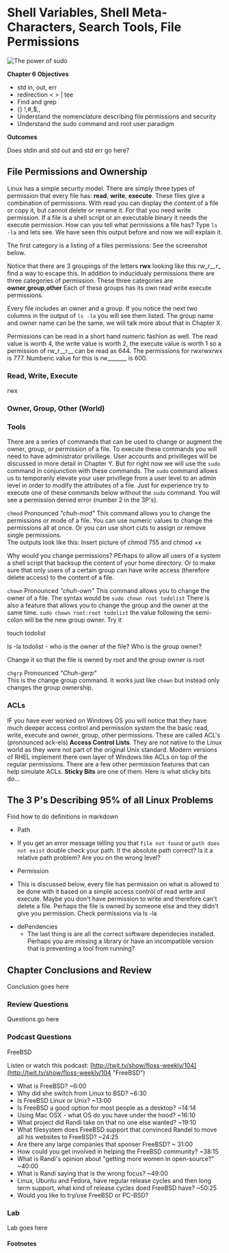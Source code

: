 # Shell Variables, Shell Meta-Characters, Search Tools, File Permissions
![*The power of sudo*](http://imgs.xkcd.com/comics/sandwich.png "Sandwhich")

__Chapter 6 Objectives__

   * std in, out, err
   * redirection < > | tee
   * Find and grep
   * {} !,#,$,\,
  *  Understand the nomenclature describing file permissions and security
  *  Understand the sudo command and root user paradigm   

__Outcomes__



Does stdin and std out and std err go here?

## File Permissions and Ownership

  Linux has a simple security model.  There are simply three types of permission that every file has: __read__, __write__, __execute__.  These files give a combination of permissions.  With read you can display the content of a file or copy it, but cannot delete or rename it.  For that you need write permission.  If a file is a shell script or an executable binary it needs the execute permission.  How can you tell what permissions a file has?  Type ```ls -la``` and lets see.  We have seen this output before and now we will explain it. 

The first category is a listing of a files permissions:  See the screenshot below.

Notice that there are 3 groupings of the letters __rwx__ looking like this _rw_r__r__ find a way to escape this.  In addition to inducidualy permissions there are three categories of permission.  These three categories are __owner__,__group__,__other__  Each of these groups has its own read write execute permissions.  

Every file includes an owner and a group.  If you notice the next two columns in the output of ```ls -la``` you will see them listed.  The group name and owner name can be the same, we will talk more about that in Chapter X.

Permissions can be read in a short hand numeric fashion as well.  The read value is worth 4, the write value is worth 2, the execute value is worth 1  so a permission of rw_r__r__ can be read as 644.  The permissions for rwxrwxrwx is 777.  Numberic value for this is rw_______ is 600.
  
### Read, Write, Execute

rwx

### Owner, Group, Other (World)



### Tools 

There are a series of commands that can be used to change or augment the owner, group, or permission of a file.  To execute these commands you will need to have administrator privillege.  User accounts and privilleges will be discussed in more detail in Chapter Y.  But for right now we will use the ```sudo``` command in conjunction with these commands.  The ```sudo``` command allows us to temporarily elevate your user privillege from a user level to an admin level in order to modify the attributes of a file.  Just for experience try to execute one of these commands below without the ```sudo``` command.  You will see a permission denied error (number 2 in the 3P's).

  ```chmod``` 
  Pronounced *"chuh-mod"*
   This command allows you to change the permissions or mode of a file.  You can use numeric values to change the permissions all at once.  Or you can use short cuts to assign or remove single permissions.  
  The outputs look like this:
  Insert picture of chmod 755 and chmod +x 
  
  Why would you change permissions?  PErhaps to allow all users of a system a shell script that backsup the content of your home directory.  Or to make sure that only users of a certain group can have write access (therefore delete access) to the content of a file.
  
  ```chown``` 
  Pronounced *"chuh-own"*
  This command allows you to change the owner of a file.  The syntax would be ```sudo chown root todolist```  There is also a feature that allows you to change the group and the owner at the same time.  ```sudo chown root:root todolist``` the value following the semi-colon will be the new group owner.  Try it 
  
  touch todolist
  
  ls -la todolist - who is the owner of the file?  Who is the group owner?
  
  Change it so that the file is owned by root and the group owner is root
  
  ```chgrp```
  Pronounced *"Chuh-gerp"*  
  This is the change group command.  It works just like ```chown``` but instead only changes the group ownership.

### ACLs

IF you have ever worked on Windows OS you will notice that they have much deeper access control and permission system the the basic read, write, execute and owner, group, other permissions.  These are called ACL's (pronounced ack-els) __Access Control Lists__.  They are not native to the Linux world as they were not part of the original Unix standard.  Modern versions of RHEL implement there own layer of Windows like ACLs on top of the regular permissions.  There are a few other permission features that can help simulate ACLs.   __Sticky Bits__ are one of them.  Here is what sticky bits do...



## The 3 P's Describing 95% of all Linux Problems

Find how to do definitions in markdown
  * Path 
   + If you get an error message telling you that ```file not found``` or ```path does not exist```  double check your path.  It the absolute path correct?  Is it a relative path problem?  Are you on the wrong level?
  * Permission
   +  This is discussed below, every file has permission on what is allowed to be done with it based on a simple access control of read write and execute.  Maybe you don't have permission to write and therefore can't delete a file. Perhaps the file is owned by someone else and they didn't give you permission.  Check permissions via ls -la
  * dePendencies
     +  The last thing is are all the correct software dependecies installed.  Perhaps you are missing a library or have an incompatible version that is preventing a tool from running?


## Chapter Conclusions and Review

  Conclusion goes here

### Review Questions

  Questions go here

### Podcast Questions

 FreeBSD

Listen or watch this podcast: [http://twit.tv/show/floss-weekly/104](http://twit.tv/show/floss-weekly/104 "FreeBSD")

  * What is FreeBSD? ~6:00
  * Why did she switch from Linux to BSD? ~6:30
  * Is FreeBSD Linux or Unix?  ~13:00
  * Is FreeBSD a good option for most people as a desktop? ~14:14
  * Using Mac OSX - what OS do you have under the hood? ~16:10
  * What project did Randi take on that no one else wanted? ~19:10
  * What filesystem does FreeBSD support that convinced Randel to move all his websites to FreeBSD? ~24:25
  * Are there any large companies that sponser FreeBSD?  ~ 31:00
  * How could you get involved in helping the FreeBSD community? ~38:15
  * What is Randi's opinion about "getting more women in open-source?"  ~40:00
  * What is Randi saying that is the wrong focus? ~49:00
  * Linux, Ubuntu and Fedora, have regular release cycles and then long term support, what kind of release cycles doed FreeBSD have?  ~50:25
  * Would you like to try/use FreeBSD or PC-BSD?

### Lab

  Lab goes here 
 
#### Footnotes

